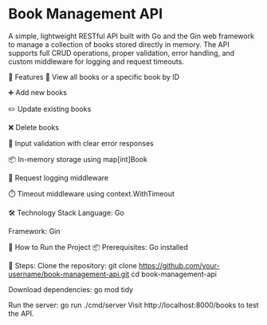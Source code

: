 # Book Management API

A simple, lightweight RESTful API built with Go and the Gin web framework to manage a collection of books stored directly in memory. The API supports full CRUD operations, proper validation, error handling, and custom middleware for logging and request timeouts.

🚀 Features 📖 View all books or a specific book by ID

➕ Add new books

✏️ Update existing books

❌ Delete books

🧠 Input validation with clear error responses

📦 In-memory storage using map[int]Book

📃 Request logging middleware

⏱️ Timeout middleware using context.WithTimeout

🛠️ Technology Stack Language: Go

Framework: Gin

🧱 How to Run the Project 📦 Prerequisites: Go installed

🔧 Steps: Clone the repository:
git clone https://github.com/your-username/book-management-api.git cd book-management-api 

Download dependencies:
go mod tidy

Run the server:
go run ./cmd/server 
Visit http://localhost:8000/books to test the API.


